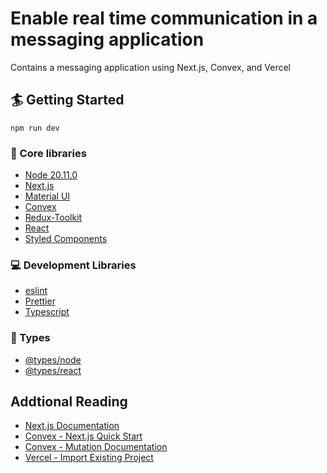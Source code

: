 # Enable real time communication in a messaging application
Contains a messaging application using Next.js, Convex, and Vercel

## 🏄 Getting Started
```
npm run dev
```

### 🔧 Core libraries
- [Node 20.11.0](https://nodejs.org/en)
- [Next.js](https://nextjs.org)
- [Material UI](https://mui.com)
- [Convex](https://www.convex.dev)
- [Redux-Toolkit](https://redux-toolkit.js.org)
- [React](https://react.dev)
- [Styled Components](https://styled-components.com)

### 💻 Development Libraries
- [eslint](https://eslint.org/)
- [Prettier](https://prettier.io/)
- [Typescript](https://www.typescriptlang.org/)

### 📛 Types
- [@types/node](https://www.npmjs.com/package/@types/node)
- [@types/react](https://www.npmjs.com/package/@types/react)

## Addtional Reading
- [Next.js Documentation](https://nextjs.org/docs)
- [Convex - Next.js Quick Start](https://docs.convex.dev/quickstart/nextjs)
- [Convex - Mutation Documentation](https://docs.convex.dev/functions/mutation-functions#calling-mutations-from-clients)
- [Vercel - Import Existing Project](https://vercel.com/docs/getting-started-with-vercel/import)

